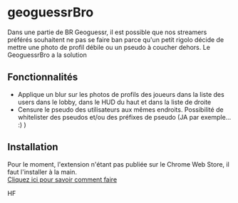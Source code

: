 # geoguessrBro

Dans une partie de BR Geoguessr, il est possible que nos streamers préférés souhaitent ne pas se faire ban parce qu'un petit rigolo décide de mettre une photo de profil débile ou un pseudo à coucher dehors.
Le GeoguessrBro a la solution

## Fonctionnalités

- Applique un blur sur les photos de profils des joueurs dans la liste des users dans le lobby, dans le HUD du haut et dans la liste de droite
- Censure le pseudo des utilisateurs aux mêmes endroits. Possibilité de whitelister des pseudos et/ou des préfixes de pseudo (JA par exemple... :) )

## Installation

Pour le moment, l'extension n'étant pas publiée sur le Chrome Web Store, il faut l'installer à la main.  
[Cliquez ici pour savoir comment faire](https://dev.to/ben/how-to-install-chrome-extensions-manually-from-github-1612)


HF